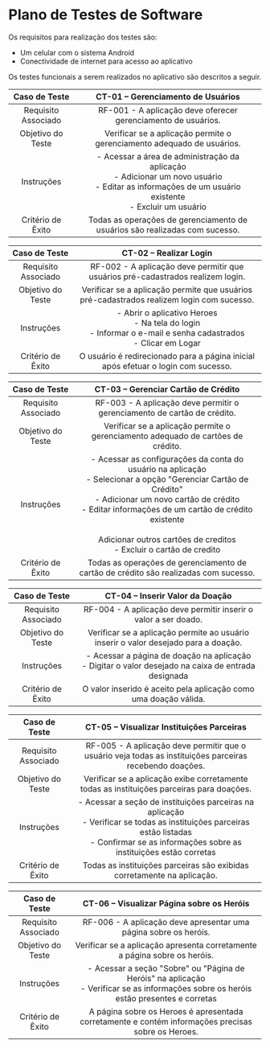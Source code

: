 # Plano de Testes de Software

Os requisitos para realização dos testes são:

- Um celular com o sistema Android
- Conectividade de internet para acesso ao aplicativo


Os testes funcionais a serem realizados no aplicativo são descritos a seguir.




| **Caso de Teste** | **CT-01 – Gerenciamento de Usuários** |
|:---:|:---:|
| Requisito Associado | RF-001 - A aplicação deve oferecer gerenciamento de usuários. |
| Objetivo do Teste | Verificar se a aplicação permite o gerenciamento adequado de usuários. |
| Instruções | - Acessar a área de administração da aplicação <br> - Adicionar um novo usuário <br> - Editar as informações de um usuário existente <br> - Excluir um usuário |
| Critério de Êxito | Todas as operações de gerenciamento de usuários são realizadas com sucesso. |


| **Caso de Teste** | **CT-02 – Realizar Login** |
|:---:|:---:|
| Requisito Associado | RF-002 - A aplicação deve permitir que usuários pré-cadastrados realizem login. |
| Objetivo do Teste | Verificar se a aplicação permite que usuários pré-cadastrados realizem login com sucesso. |
| Instruções | - Abrir o aplicativo Heroes <br> - Na tela do login </br>- Informar o e-mail e senha cadastrados <br> - Clicar em Logar |
| Critério de Êxito | O usuário é redirecionado para a página inicial após efetuar o login com sucesso. |


| **Caso de Teste** | **CT-03 – Gerenciar Cartão de Crédito** |
|:---:|:---:|
| Requisito Associado | RF-003 - A aplicação deve permitir o gerenciamento de cartão de crédito. |
| Objetivo do Teste | Verificar se a aplicação permite o gerenciamento adequado de cartões de crédito. |
| Instruções | - Acessar as configurações da conta do usuário na aplicação <br> - Selecionar a opção "Gerenciar Cartão de Crédito" <br> - Adicionar um novo cartão de crédito <br> - Editar informações de um cartão de crédito existente <br>  <br>Adicionar outros cartões de creditos </br> - Excluir o cartão de credito|
| Critério de Êxito | Todas as operações de gerenciamento de cartão de crédito são realizadas com sucesso. |


| **Caso de Teste** | **CT-04 – Inserir Valor da Doação** |
|:---:|:---:|
| Requisito Associado | RF-004 - A aplicação deve permitir inserir o valor a ser doado. |
| Objetivo do Teste | Verificar se a aplicação permite ao usuário inserir o valor desejado para a doação. |
| Instruções | - Acessar a página de doação na aplicação <br> - Digitar o valor desejado na caixa de entrada designada |
| Critério de Êxito | O valor inserido é aceito pela aplicação como uma doação válida. |


| **Caso de Teste** | **CT-05 – Visualizar Instituições Parceiras** |
|:---:|:---:|
| Requisito Associado | RF-005 - A aplicação deve permitir que o usuário veja todas as instituições parceiras recebendo doações. |
| Objetivo do Teste | Verificar se a aplicação exibe corretamente todas as instituições parceiras para doações. |
| Instruções | - Acessar a seção de instituições parceiras na aplicação <br> - Verificar se todas as instituições parceiras estão listadas <br> - Confirmar se as informações sobre as instituições estão corretas |
| Critério de Êxito | Todas as instituições parceiras são exibidas corretamente na aplicação. |


| **Caso de Teste** | **CT-06 – Visualizar Página sobre os Heróis** |
|:---:|:---:|
| Requisito Associado | RF-006 - A aplicação deve apresentar uma página sobre os heróis. |
| Objetivo do Teste | Verificar se a aplicação apresenta corretamente a página sobre os heróis. |
| Instruções | - Acessar a seção "Sobre" ou "Página de Heróis" na aplicação <br> - Verificar se as informações sobre os heróis estão presentes e corretas |
| Critério de Êxito | A página sobre os Heroes é apresentada corretamente e contém informações precisas sobre os Heroes. |
